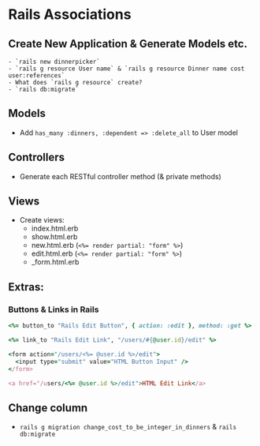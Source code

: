 # Rails Associations
## Create New Application & Generate Models etc.
	- `rails new dinnerpicker`
	- `rails g resource User name` & `rails g resource Dinner name cost user:references`
	- What does `rails g resource` create?
	- `rails db:migrate`

## Models
- Add `has_many :dinners, :dependent => :delete_all` to User model

## Controllers
- Generate each RESTful controller method (& private methods)

## Views
- Create views:
  - index.html.erb
  - show.html.erb
  - new.html.erb (`<%= render partial: "form" %>`)
  - edit.html.erb (`<%= render partial: "form" %>`)
  - _form.html.erb

## Extras:
### Buttons & Links in Rails
```ruby
<%= button_to "Rails Edit Button", { action: :edit }, method: :get %>

<%= link_to "Rails Edit Link", "/users/#{@user.id}/edit" %>

<form action="/users/<%= @user.id %>/edit">
  <input type="submit" value="HTML Button Input" />
</form>

<a href="/users/<%= @user.id %>/edit">HTML Edit Link</a>
```

## Change column
- `rails g migration change_cost_to_be_integer_in_dinners` & `rails db:migrate`
